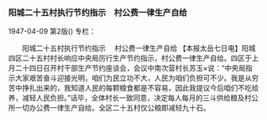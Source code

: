 ### 阳城二十五村执行节约指示　村公费一律生产自给

1947-04-09
第2版()
专栏：

　　阳城二十五村执行节约指示
  　村公费一律生产自给
    【本报太岳七日电】阳城四区二十五村村长响应中央局厉行生产节约指示，村公费一律生产自给。四区于上月二十四日召开村干部生产节约座谈会，会议中南次营村长苏玉×说：“中央局指示大家艰苦奋斗迎接光明，咱们为民立功不大，人民为咱们负担可不少。我是从穷苦中挣扎出来的，我知道人民的每颗粮食都是不容易，因此我提议今后咱们不吃给养，减轻人民负担。”话毕，全体村长一致同意，决定每人每月的三斗供给粮及村公所一切办公费一律生产自给。全区二十五村仅公粮即减轻九十石。
